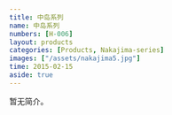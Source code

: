 ```yaml
---
title: 中岛系列
name: 中岛系列
numbers: [H-006]
layout: products
categories: [Products, Nakajima-series]
images: ["/assets/nakajima5.jpg"]
time: 2015-02-15
aside: true
---
```


暂无简介。

